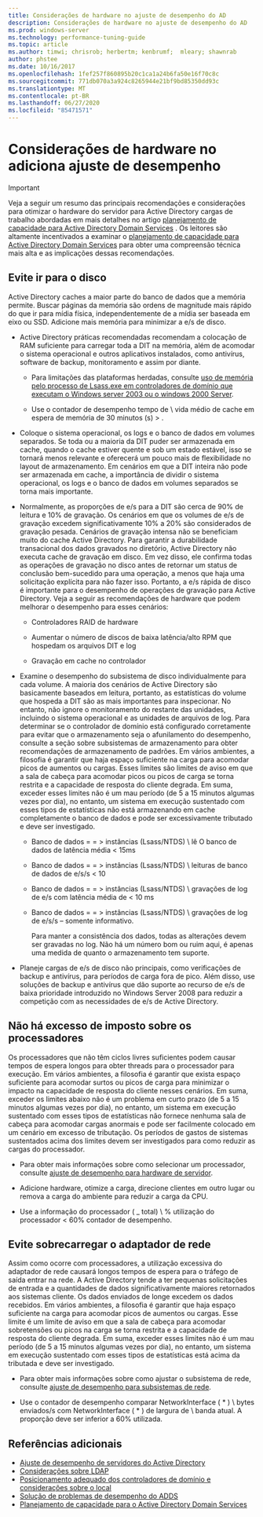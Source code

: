 ```yaml
---
title: Considerações de hardware no ajuste de desempenho do AD
description: Considerações de hardware no ajuste de desempenho do AD
ms.prod: windows-server
ms.technology: performance-tuning-guide
ms.topic: article
ms.author: timwi; chrisrob; herbertm; kenbrumf;  mleary; shawnrab
author: phstee
ms.date: 10/16/2017
ms.openlocfilehash: 1fef257f860895b20c1ca1a24b6fa50e16f70c8c
ms.sourcegitcommit: 771db070a3a924c8265944e21bf9bd85350dd93c
ms.translationtype: MT
ms.contentlocale: pt-BR
ms.lasthandoff: 06/27/2020
ms.locfileid: "85471571"
---
```

# <a name="hardware-considerations-in-adds-performance-tuning"></a>Considerações de hardware no adiciona ajuste de desempenho

>[!Important]
> Veja a seguir um resumo das principais recomendações e considerações para otimizar o hardware do servidor para Active Directory cargas de trabalho abordadas em mais detalhes no artigo [planejamento de capacidade para Active Directory Domain Services](https://go.microsoft.com/fwlink/?LinkId=324566) . Os leitores são altamente incentivados a examinar o [planejamento de capacidade para Active Directory Domain Services](https://go.microsoft.com/fwlink/?LinkId=324566) para obter uma compreensão técnica mais alta e as implicações dessas recomendações.

## <a name="avoid-going-to-disk"></a>Evite ir para o disco

Active Directory caches a maior parte do banco de dados que a memória permite. Buscar páginas da memória são ordens de magnitude mais rápido do que ir para mídia física, independentemente de a mídia ser baseada em eixo ou SSD. Adicione mais memória para minimizar a e/s de disco.

-   Active Directory práticas recomendadas recomendam a colocação de RAM suficiente para carregar toda a DIT na memória, além de acomodar o sistema operacional e outros aplicativos instalados, como antivírus, software de backup, monitoramento e assim por diante.

    -   Para limitações das plataformas herdadas, consulte [uso de memória pelo processo de Lsass.exe em controladores de domínio que executam o Windows server 2003 ou o windows 2000 Server](https://support.microsoft.com/kb/308356).

    -   Use o contador de desempenho tempo de \\ vida médio de cache em espera de memória de 30 minutos (s) &gt; .

-   Coloque o sistema operacional, os logs e o banco de dados em volumes separados. Se toda ou a maioria da DIT puder ser armazenada em cache, quando o cache estiver quente e sob um estado estável, isso se tornará menos relevante e oferecerá um pouco mais de flexibilidade no layout de armazenamento. Em cenários em que a DIT inteira não pode ser armazenada em cache, a importância de dividir o sistema operacional, os logs e o banco de dados em volumes separados se torna mais importante.

-   Normalmente, as proporções de e/s para a DIT são cerca de 90% de leitura e 10% de gravação. Os cenários em que os volumes de e/s de gravação excedem significativamente 10% a 20% são considerados de gravação pesada. Cenários de gravação intensa não se beneficiam muito do cache Active Directory. Para garantir a durabilidade transacional dos dados gravados no diretório, Active Directory não executa cache de gravação em disco. Em vez disso, ele confirma todas as operações de gravação no disco antes de retornar um status de conclusão bem-sucedido para uma operação, a menos que haja uma solicitação explícita para não fazer isso. Portanto, a e/s rápida de disco é importante para o desempenho de operações de gravação para Active Directory. Veja a seguir as recomendações de hardware que podem melhorar o desempenho para esses cenários:

    -   Controladores RAID de hardware

    -   Aumentar o número de discos de baixa latência/alto RPM que hospedam os arquivos DIT e log

    -   Gravação em cache no controlador

-   Examine o desempenho do subsistema de disco individualmente para cada volume. A maioria dos cenários de Active Directory são basicamente baseados em leitura, portanto, as estatísticas do volume que hospeda a DIT são as mais importantes para inspecionar. No entanto, não ignore o monitoramento do restante das unidades, incluindo o sistema operacional e as unidades de arquivos de log. Para determinar se o controlador de domínio está configurado corretamente para evitar que o armazenamento seja o afunilamento do desempenho, consulte a seção sobre subsistemas de armazenamento para obter recomendações de armazenamento de padrões. Em vários ambientes, a filosofia é garantir que haja espaço suficiente na carga para acomodar picos de aumentos ou cargas. Esses limites são limites de aviso em que a sala de cabeça para acomodar picos ou picos de carga se torna restrita e a capacidade de resposta do cliente degrada. Em suma, exceder esses limites não é um mau período (de 5 a 15 minutos algumas vezes por dia), no entanto, um sistema em execução sustentado com esses tipos de estatísticas não está armazenando em cache completamente o banco de dados e pode ser excessivamente tributado e deve ser investigado.

    -   Banco de dados = = &gt; instâncias (Lsass/NTDS) \\ lê O banco de dados de latência média &lt; 15ms

    -   Banco de dados = = &gt; instâncias (Lsass/NTDS) \\ leituras de banco de dados de e/s/s &lt; 10

    -   Banco de dados = = &gt; instâncias (Lsass/NTDS) \\ gravações de log de e/s com latência média de &lt; 10 ms

    -   Banco de dados = = &gt; instâncias (Lsass/NTDS) \\ gravações de log de e/s/s – somente informativo.

        Para manter a consistência dos dados, todas as alterações devem ser gravadas no log. Não há um número bom ou ruim aqui, é apenas uma medida de quanto o armazenamento tem suporte.

-   Planeje cargas de e/s de disco não principais, como verificações de backup e antivírus, para períodos de carga fora de pico. Além disso, use soluções de backup e antivírus que dão suporte ao recurso de e/s de baixa prioridade introduzido no Windows Server 2008 para reduzir a competição com as necessidades de e/s de Active Directory.

## <a name="dont-over-tax-the-processors"></a>Não há excesso de imposto sobre os processadores

Os processadores que não têm ciclos livres suficientes podem causar tempos de espera longos para obter threads para o processador para execução. Em vários ambientes, a filosofia é garantir que exista espaço suficiente para acomodar surtos ou picos de carga para minimizar o impacto na capacidade de resposta do cliente nesses cenários. Em suma, exceder os limites abaixo não é um problema em curto prazo (de 5 a 15 minutos algumas vezes por dia), no entanto, um sistema em execução sustentado com esses tipos de estatísticas não fornece nenhuma sala de cabeça para acomodar cargas anormais e pode ser facilmente colocado em um cenário em excesso de tributação. Os períodos de gastos de sistemas sustentados acima dos limites devem ser investigados para como reduzir as cargas do processador.

-   Para obter mais informações sobre como selecionar um processador, consulte [ajuste de desempenho para hardware de servidor](../../hardware/index.md).

-   Adicione hardware, otimize a carga, direcione clientes em outro lugar ou remova a carga do ambiente para reduzir a carga da CPU.

-   Use a informação do processador ( \_ total) \\ % utilização do processador &lt; 60% contador de desempenho.

## <a name="avoid-overloading-the-network-adapter"></a>Evite sobrecarregar o adaptador de rede

Assim como ocorre com processadores, a utilização excessiva do adaptador de rede causará longos tempos de espera para o tráfego de saída entrar na rede. A Active Directory tende a ter pequenas solicitações de entrada e a quantidades de dados significativamente maiores retornados aos sistemas cliente. Os dados enviados de longe excedem os dados recebidos. Em vários ambientes, a filosofia é garantir que haja espaço suficiente na carga para acomodar picos de aumentos ou cargas. Esse limite é um limite de aviso em que a sala de cabeça para acomodar sobretensões ou picos na carga se torna restrita e a capacidade de resposta do cliente degrada. Em suma, exceder esses limites não é um mau período (de 5 a 15 minutos algumas vezes por dia), no entanto, um sistema em execução sustentado com esses tipos de estatísticas está acima da tributada e deve ser investigado.

-   Para obter mais informações sobre como ajustar o subsistema de rede, consulte [ajuste de desempenho para subsistemas de rede](../../../../networking/technologies/network-subsystem/net-sub-performance-top.md).

-   Use o contador de desempenho comparar NetworkInterface ( \* ) \\ bytes enviados/s com NetworkInterface ( \* ) de largura de \\ banda atual. A proporção deve ser inferior a 60% utilizada.

## <a name="additional-references"></a>Referências adicionais
- [Ajuste de desempenho de servidores do Active Directory](index.md)
- [Considerações sobre LDAP](ldap-considerations.md)
- [Posicionamento adequado dos controladores de domínio e considerações sobre o local](site-definition-considerations.md)
- [Solução de problemas de desempenho do ADDS](troubleshoot.md)
- [Planejamento de capacidade para o Active Directory Domain Services](https://go.microsoft.com/fwlink/?LinkId=324566)